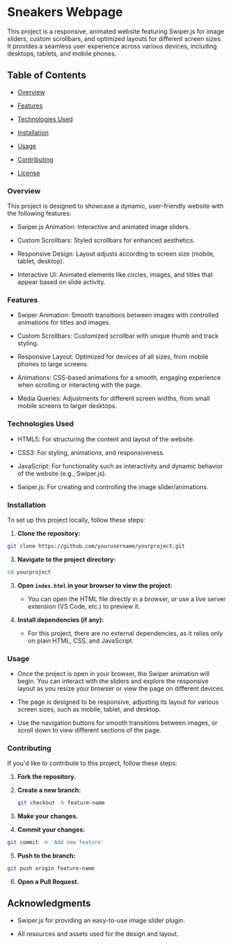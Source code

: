 # Sneakers Webpage

This project is a responsive, animated website featuring Swiper.js for image sliders, custom scrollbars, and optimized layouts for different screen sizes. It provides a seamless user experience across various devices, including desktops, tablets, and mobile phones.

## Table of Contents

* [Overview](#overview)

* [Features](#features)

* [Technologies Used](#technologies-used)

* [Installation](#installation)

* [Usage](#usage)

* [Contributing](#contributing)

* [License](#license)

### Overview

This project is designed to showcase a dynamic, user-friendly website with the following features:

* Swiper.js Animation: Interactive and animated image sliders.

* Custom Scrollbars: Styled scrollbars for enhanced aesthetics.

* Responsive Design: Layout adjusts according to screen size (mobile, tablet, desktop).

* Interactive UI: Animated elements like circles, images, and titles that appear based on slide activity.

### Features

* Swiper Animation: Smooth transitions between images with controlled animations for titles and images.

* Custom Scrollbars: Customized scrollbar with unique thumb and track styling.

* Responsive Layout: Optimized for devices of all sizes, from mobile phones to large screens.

* Animations: CSS-based animations for a smooth, engaging experience when scrolling or interacting with the page.

* Media Queries: Adjustments for different screen widths, from small mobile screens to larger desktops.

### Technologies Used

* HTML5: For structuring the content and layout of the website.

* CSS3: For styling, animations, and responsiveness.

* JavaScript: For functionality such as interactivity and dynamic behavior of the website (e.g., Swiper.js).

* Swiper.js: For creating and controlling the image slider/animations.

### Installation

To set up this project locally, follow these steps:

1. **Clone the repository:**
   
```bash
git clone https://github.com/yourusername/yourproject.git
```

3. **Navigate to the project directory:**

```bash
cd yourproject
```

3. **Open `index.html` in your browser to view the project:**

    - You can open the HTML file directly in a browser, or use a live server extension (VS Code, etc.) to preview it.

4. **Install dependencies (if any):**

   - For this project, there are no external dependencies, as it relies only on plain HTML, CSS, and JavaScript.

### Usage

* Once the project is open in your browser, the Swiper animation will begin. You can interact with the sliders and explore the responsive layout as you resize your browser or view the page on different devices.

* The page is designed to be responsive, adjusting its layout for various screen sizes, such as mobile, tablet, and desktop.

* Use the navigation buttons for smooth transitions between images, or scroll down to view different sections of the page.

### Contributing

If you'd like to contribute to this project, follow these steps:

1. **Fork the repository.**

2. **Create a new branch:**
   ```bash
   git checkout -b feature-name
   ```
3. **Make your changes.**

4. **Commit your changes:**

  ```bash
  git commit -m 'Add new feature'
  ```

5. **Push to the branch:**

  ```bash
  git push origin feature-name
  ```

6. **Open a Pull Request.**

## Acknowledgments

- Swiper.js for providing an easy-to-use image slider plugin.

- All resources and assets used for the design and layout.

  
